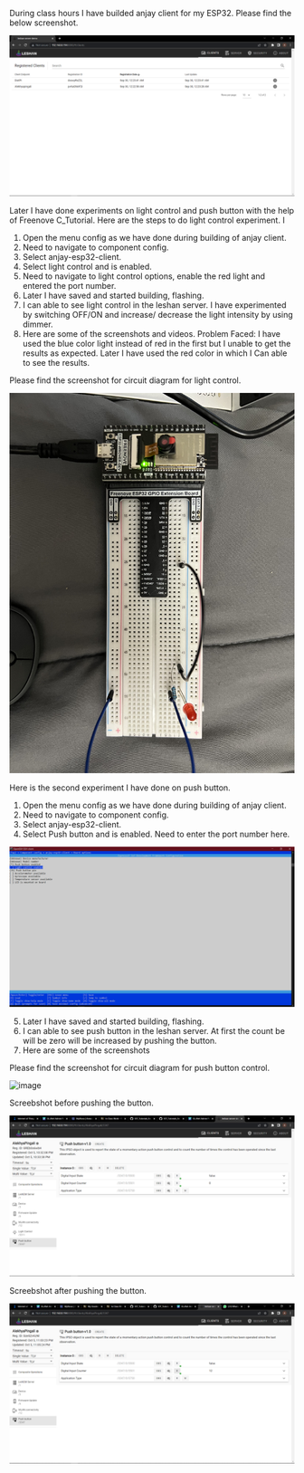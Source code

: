 
During class hours I have builded anjay client for my ESP32. Please find the below screenshot.

![image](ANJAY_CLIENT.png)

Later I have done experiments on light control and push button with the help of Freenove C_Tutorial. Here are the steps to do light control experiment. I 
1.	Open the menu config as we have done during building of anjay client.
2.	Need to navigate to component  config.
3.	Select anjay-esp32-client.
4.	Select light control and is enabled.
5.	Need to navigate to light control options, enable the red light and entered the port number.
6.	Later I have saved and started building, flashing.
7.	I can able to see light control in the leshan server. I have experimented by switching OFF/ON and increase/ decrease the light intensity by using dimmer.
8.	Here are some of the screenshots and videos.
Problem Faced: I have used the blue color light instead of red in the first but I unable to get the results as expected. Later I have used the red color in which I Can able to see the results.

Please find the screenshot for circuit diagram for light control.

![image](CIRCUIT_LIGHT.jpg)

Here is the second experiment I have done on push button.
1.	Open the menu config as we have done during building of anjay client.
2.	Need to navigate to component  config.
3.	Select anjay-esp32-client.
4.	Select Push button and is enabled. Need to enter the port number here.

![image](MENU_CONFIG.png)

5.	Later I have saved and started building, flashing.
6.	I can able to see push button in the leshan server. At first the count be will be zero will be increased by pushing the button.
7.	Here are some of the screenshots 

Please find the screenshot for circuit diagram for push button control.

![image](CIRCUIT_PUSH.jpg)

Screebshot before pushing the button.

![image](BEFORE_PUSHING.png)

Screebshot after pushing the button.

![image](AFTER_PUSHING.png)








